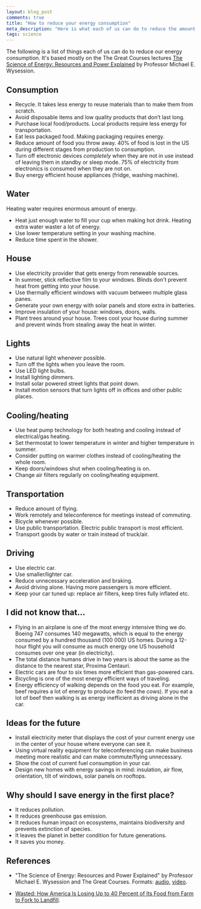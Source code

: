 ```yaml
---
layout: blog_post
comments: true
title: "How to reduce your energy consumption"
meta_description: "Here is what each of us can do to reduce the amount of energy we use."
tags: science
---
```


The following is a list of things each of us can do to reduce our energy consumption. It's based mostly on the The Great Courses lectures [The Science of Energy: Resources and Power Explained](http://www.thegreatcourses.com/courses/the-science-of-energy-resources-and-power-explained.html) by Professor Michael E. Wysession.


## Consumption

* Recycle. It takes less energy to reuse materials than to make them from scratch.
* Avoid disposable items and low quality products that don’t last long.
* Purchase local food/products. Local products require less energy for transportation.
* Eat less packaged food. Making packaging requires energy.
* Reduce amount of food you throw away. 40% of food is lost in the US during different stages from production to consumption.
* Turn off electronic devices *completely* when they are not in use instead of leaving them in standby or sleep mode. 75% of electricity from electronics is consumed when they are not on.
* Buy energy efficient house appliances (fridge, washing machine).

## Water

Heating water requires enormous amount of energy.

* Heat just enough water to fill your cup when making hot drink. Heating extra water waster a lot of energy.
* Use lower temperature setting in your washing machine.
* Reduce time spent in the shower.

## House

* Use electricity provider that gets energy from renewable sources.
* In summer, stick reflective film to your windows. Blinds don't prevent heat from getting into your house.
* Use thermally efficient windows with vacuum between multiple glass panes.
* Generate your own energy with solar panels and store extra in batteries.
* Improve insulation of your house: windows, doors, walls.
* Plant trees around your house. Trees cool your house during summer and prevent winds from stealing away the heat in winter.

## Lights

* Use natural light whenever possible.
* Turn off the lights when you leave the room.
* Use LED light bulbs.
* Install lighting dimmers.
* Install solar powered street lights that point down.
* Install motion sensors that turn lights off in offices and other public places.

## Cooling/heating

* Use heat pump technology for both heating and cooling instead of electrical/gas heating.
* Set thermostat to lower temperature in winter and higher temperature in summer.
* Consider putting on warmer clothes instead of cooling/heating the whole room.
* Keep doors/windows shut when cooling/heating is on.
* Change air filters regularly on cooling/heating equipment.



## Transportation

* Reduce amount of flying.
* Work remotely and teleconference for meetings instead of commuting.
* Bicycle whenever possible.
* Use public transportation. Electric public transport is most efficient.
* Transport goods by water or train instead of truck/air.

## Driving

* Use electric car.
* Use smaller/lighter car.
* Reduce unnecessary acceleration and braking.
* Avoid driving alone. Having more passengers is more efficient.
* Keep your car tuned up: replace air filters, keep tires fully inflated etc.


## I did not know that…

* Flying in an airplane is one of the most energy intensive thing we do. Boeing 747 consumes 140 megawatts, which is equal to the energy consumed by a hundred thousand (100 000) US homes. During a 12-hour flight you will consume as much energy one US household consumes over one year (in electricity).
* The total distance humans drive in two years is about the same as the distance to the nearest star, Proxima Centauri.
* Electric cars are four to six times more efficient than gas-powered cars.
* Bicycling is one of the most energy efficient ways of traveling.
* Energy efficiency of walking depends on the food you eat. For example, beef requires a lot of energy to produce (to feed the cows). If you eat a lot of beef then walking is as energy inefficient as driving alone in the car.

## Ideas for the future

* Install electricity meter that displays the cost of your current energy use in the center of your house where everyone can see it.
* Using virtual reality equipment for teleconferencing can make business meeting more realistic and can make commute/flying unnecessary.
* Show the cost of current fuel consumption in your car.
* Design new homes with energy savings in mind: insulation, air flow, orientation, tilt of windows, solar panels on rooftops.


## Why should I save energy in the first place?

* It reduces pollution.
* It reduces greenhouse gas emission.
* It reduces human impact on ecosystems, maintains biodiversity and prevents extinction of species.
* It leaves the planet in better condition for future generations.
* It saves you money.



## References

* "The Science of Energy: Resources and Power Explained" by Professor Michael E. Wysession and The Great Courses. Formats: [audio](https://www.amazon.com/Science-Energy-Resources-Power-Explained/dp/B01BVPXLWQ), [video](http://www.thegreatcourses.com/courses/the-science-of-energy-resources-and-power-explained.html).

* [Wasted: How America Is Losing Up to 40 Percent of Its Food from Farm to Fork to Landfill](https://www.nrdc.org/sites/default/files/wasted-food-IP.pdf).
